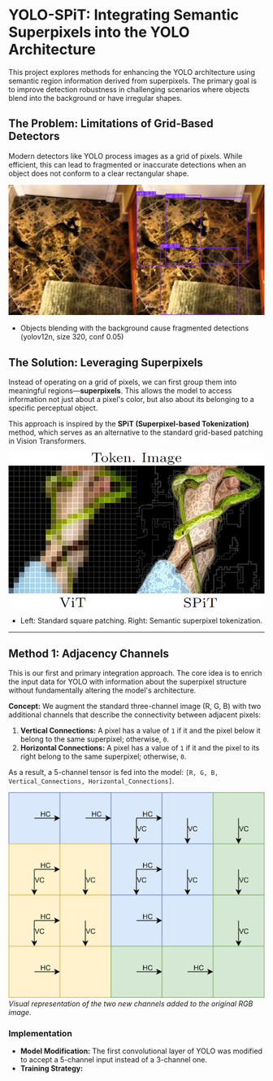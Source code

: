 # YOLO-SPiT: Integrating Semantic Superpixels into the YOLO Architecture

This project explores methods for enhancing the YOLO architecture using semantic region information derived from superpixels. The primary goal is to improve detection robustness in challenging scenarios where objects blend into the background or have irregular shapes.

## The Problem: Limitations of Grid-Based Detectors

Modern detectors like YOLO process images as a grid of pixels. While efficient, this can lead to fragmented or inaccurate detections when an object does not conform to a clear rectangular shape.

![Example of YOLO's performance and challenges](img/CatDetection.jpg)
* Objects blending with the background cause fragmented detections (yolov12n, size 320, conf 0.05)

## The Solution: Leveraging Superpixels

Instead of operating on a grid of pixels, we can first group them into meaningful regions—**superpixels**. This allows the model to access information not just about a pixel's color, but also about its belonging to a specific perceptual object.

This approach is inspired by the **SPiT (Superpixel-based Tokenization)** method, which serves as an alternative to the standard grid-based patching in Vision Transformers.

![Comparison of approaches](img/ViT_vs_SPiT.png)
* Left: Standard square patching. Right: Semantic superpixel tokenization.

---

## Method 1: Adjacency Channels

This is our first and primary integration approach. The core idea is to enrich the input data for YOLO with information about the superpixel structure without fundamentally altering the model's architecture.

**Concept:**
We augment the standard three-channel image (R, G, B) with two additional channels that describe the connectivity between adjacent pixels:

1.  **Vertical Connections:** A pixel has a value of `1` if it and the pixel below it belong to the same superpixel; otherwise, `0`.
2.  **Horizontal Connections:** A pixel has a value of `1` if it and the pixel to its right belong to the same superpixel; otherwise, `0`.

As a result, a 5-channel tensor is fed into the model: `[R, G, B, Vertical_Connections, Horizontal_Connections]`.

![Visualization of Adjacency Channels](img/Connections.png)
*Visual representation of the two new channels added to the original RGB image.*

### Implementation

- **Model Modification:** The first convolutional layer of YOLO was modified to accept a 5-channel input instead of a 3-channel one.
- **Training Strategy:** 
